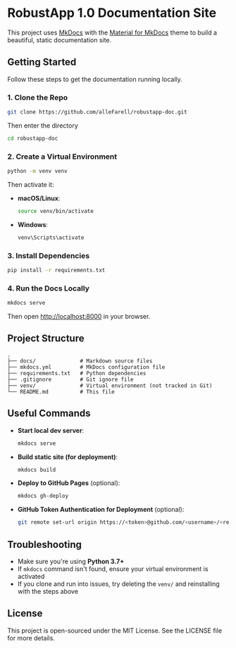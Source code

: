 # RobustApp 1.0 Documentation Site

This project uses [MkDocs](https://www.mkdocs.org/) with the [Material for MkDocs](https://squidfunk.github.io/mkdocs-material/) theme to build a beautiful, static documentation site.

## Getting Started

Follow these steps to get the documentation running locally.

### 1. Clone the Repo

```bash
git clone https://github.com/alleFarell/robustapp-doc.git
```

Then enter the directory
```bash
cd robustapp-doc
```

### 2. Create a Virtual Environment

```bash
python -m venv venv
```

Then activate it:

- **macOS/Linux**:
  ```bash
  source venv/bin/activate
  ```
- **Windows**:
  ```bash
  venv\Scripts\activate
  ```

### 3. Install Dependencies

```bash
pip install -r requirements.txt
```

### 4. Run the Docs Locally

```bash
mkdocs serve
```

Then open [http://localhost:8000](http://localhost:8000) in your browser.

## Project Structure

```
.
├── docs/              # Markdown source files
├── mkdocs.yml         # MkDocs configuration file
├── requirements.txt   # Python dependencies
├── .gitignore         # Git ignore file
├── venv/              # Virtual environment (not tracked in Git)
└── README.md          # This file
```

## Useful Commands

- **Start local dev server**:

  ```bash
  mkdocs serve
  ```

- **Build static site (for deployment)**:

  ```bash
  mkdocs build
  ```

- **Deploy to GitHub Pages** (optional):

  ```bash
  mkdocs gh-deploy
  ```

- **GitHub Token Authentication for Deployment** (optional):
  ```bash
  git remote set-url origin https://<token>@github.com/<username>/<repository>
  ```

## Troubleshooting

- Make sure you're using **Python 3.7+**
- If `mkdocs` command isn't found, ensure your virtual environment is activated
- If you clone and run into issues, try deleting the `venv/` and reinstalling with the steps above

## License

This project is open-sourced under the MIT License. See the LICENSE file for more details.
